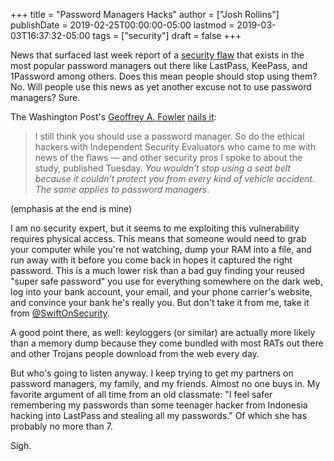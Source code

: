 +++
title = "Password Managers Hacks"
author = ["Josh Rollins"]
publishDate = 2019-02-25T00:00:00-05:00
lastmod = 2019-03-03T16:37:32-05:00
tags = ["security"]
draft = false
+++

News that surfaced last week report of a [security flaw](https://www.securityevaluators.com/casestudies/password-manager-hacking/) that exists in the most popular password managers out there like LastPass, KeePass, and 1Password among others. Does this mean people should stop using them? No. Will people use this news as yet another excuse not to use password managers? Sure.

<!--more-->

The Washington Post's [Geoffrey A. Fowler](https://www.washingtonpost.com/people/geoffrey-a-fowler/?utm%5Fterm=.35d9d23f6b37) [nails it](https://www.washingtonpost.com/amphtml/technology/2019/02/19/password-managers-have-security-flaw-you-should-still-use-one/):

> I still think you should use a password manager. So do the ethical hackers with Independent Security Evaluators who came to me with news of the flaws — and other security pros I spoke to about the study, published Tuesday. _You wouldn’t stop using a seat belt because it couldn’t protect you from every kind of vehicle accident. The same applies to password managers_.

(emphasis at the end is mine)

I am no security expert, but it seems to me exploiting this vulnerability requires physical access. This means that someone would need to grab your computer while you're not watching, dump your RAM into a file, and run away with it before you come back in hopes it captured the right password. This is a much lower risk than a bad guy finding your reused "super safe password" you use for everything somewhere on the dark web, log into your bank account, your email, and your phone carrier's website, and convince your bank he's really you. But don't take it from me, take it from [@SwiftOnSecurity](https://twitter.com/SwiftOnSecurity/status/1099264185211539456).

A good point there, as well: keyloggers (or similar) are actually more likely than a memory dump because they come bundled with most RATs out there and other Trojans people download from the web every day.

But who's going to listen anyway. I keep trying to get my partners on password managers, my family, and my friends. Almost no one buys in. My favorite argument of all time from an old classmate: "I feel safer remembering my passwords than some teenager hacker from Indonesia hacking into LastPass and stealing all my passwords." Of which she has probably no more than 7.

Sigh.